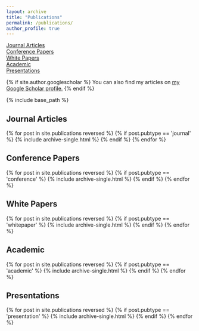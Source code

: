 ```yaml
---
layout: archive
title: "Publications"
permalink: /publications/
author_profile: true
---
```


[Journal Articles](#journal-articles)\
[Conference Papers](#conference-papers)\
[White Papers](#white-papers)\
[Academic](#academic)\
[Presentations](#presentations)

{% if site.author.googlescholar %}
  You can also find my articles on <u><a href="{{site.author.googlescholar}}">my Google Scholar profile</a>.</u>
{% endif %}

{% include base_path %}

## Journal Articles
{% for post in site.publications reversed %}
  {% if post.pubtype == 'journal' %}
      {% include archive-single.html %}
  {% endif %}
{% endfor %}


## Conference Papers
{% for post in site.publications reversed %}
  {% if post.pubtype == 'conference' %}
      {% include archive-single.html %}
  {% endif %}
{% endfor %}

## White Papers
{% for post in site.publications reversed %}
  {% if post.pubtype == 'whitepaper' %}
      {% include archive-single.html %}
  {% endif %}
{% endfor %}


## Academic
{% for post in site.publications reversed %}
  {% if post.pubtype == 'academic' %}
      {% include archive-single.html %}
  {% endif %}
{% endfor %}

## Presentations
{% for post in site.publications reversed %}
  {% if post.pubtype == 'presentation' %}
      {% include archive-single.html %}
  {% endif %}
{% endfor %}

